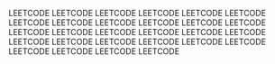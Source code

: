 LEETCODE LEETCODE LEETCODE LEETCODE LEETCODE LEETCODE LEETCODE LEETCODE LEETCODE LEETCODE LEETCODE LEETCODE LEETCODE LEETCODE LEETCODE LEETCODE LEETCODE LEETCODE LEETCODE LEETCODE LEETCODE LEETCODE LEETCODE LEETCODE LEETCODE LEETCODE LEETCODE LEETCODE 
